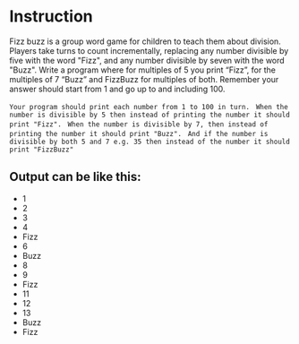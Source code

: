 # Instruction
Fizz buzz is a group word game for children to teach them about division. Players take turns to count incrementally, replacing any number divisible by five with the word "Fizz", and any number divisible by seven with the word "Buzz". Write a program where for multiples of 5 you print “Fizz”, for the multiples of 7 “Buzz” and FizzBuzz for multiples of both. Remember your answer should start from 1 and go up to and including 100.

`Your program should print each number from 1 to 100 in turn.
`
`When the number is divisible by 5 then instead of printing the number it should print "Fizz".
`
`When the number is divisible by 7, then instead of printing the number it should print "Buzz".
`
`And if the number is divisible by both 5 and 7 e.g. 35 then instead of the number it should print "FizzBuzz"
`
## Output can be like this:

* 1
* 2
* 3
* 4
* Fizz
* 6
* Buzz
* 8
* 9
* Fizz
* 11
* 12
* 13
* Buzz
* Fizz